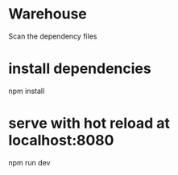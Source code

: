 # Warehouse
Scan the dependency files

# install dependencies
npm install

# serve with hot reload at localhost:8080
npm run dev
